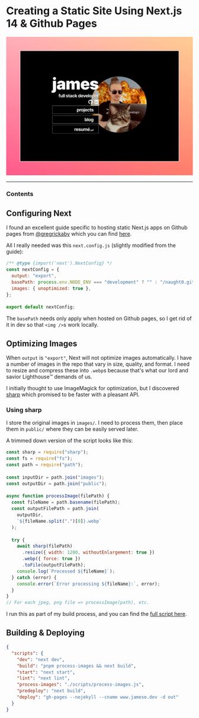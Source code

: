 # Creating a Static Site Using Next.js 14 & Github Pages

![](/jamese-dev.webp)

---

### Contents

## Configuring Next

I found an excellent guide specific to hosting static Next.js apps on Github pages from [@gregrickaby](https://github.com/gregrickaby) which you can find [here](https://github.com/gregrickaby/nextjs-github-pages).

All I really needed was this `next.config.js` (slightly modified from the guide):

```js
/** @type {import('next').NextConfig} */
const nextConfig = {
  output: "export",
  basePath: process.env.NODE_ENV === "development" ? "" : "/naught0.github.io",
  images: { unoptimized: true },
};

export default nextConfig;
```

The `basePath` needs only apply when hosted on Github pages, so I get rid of it in dev so that `<img />`s work locally.

## Optimizing Images

When `output` is `"export"`, Next will not optimize images automatically. I have a number of images in the repo that vary in size, quality, and format. I need to resize and compress these into `.webp`s because that's what our lord and savior Lighthouse™️  demands of us.

I initially thought to use ImageMagick for optimization, but I discovered [sharp](https://sharp.pixelplumbing.com/) which promised to be faster with a pleasant API.

### Using sharp

I store the original images in `images/`. I need to process them, then place them in `public/` where they can be easily served later.

A trimmed down version of the script looks like this:

```js
const sharp = require("sharp");
const fs = require("fs");
const path = require("path");

const inputDir = path.join("images");
const outputDir = path.join("public");

async function processImage(filePath) {
  const fileName = path.basename(filePath);
  const outputFilePath = path.join(
    outputDir,
    `${fileName.split(".")[0]}.webp`
  );

  try {
    await sharp(filePath)
      .resize({ width: 1280, withoutEnlargement: true })
      .webp({ force: true })
      .toFile(outputFilePath);
    console.log(`Processed ${fileName}`);
  } catch (error) {
    console.error(`Error processing ${fileName}:`, error);
  }
}
// For each jpeg, png file => processImage(path), etc.
```
I run this as part of my build process, and you can find the [full script here](https://github.com/Naught0/naught0.github.io/blob/master/scripts/process-images.js).


## Building & Deploying


```json
{
  "scripts": {
    "dev": "next dev",
    "build": "pnpm process-images && next build",
    "start": "next start",
    "lint": "next lint",
    "process-images": "./scripts/process-images.js",
    "predeploy": "next build",
    "deploy": "gh-pages --nojekyll --cname www.jamese.dev -d out"
  }
}
```
